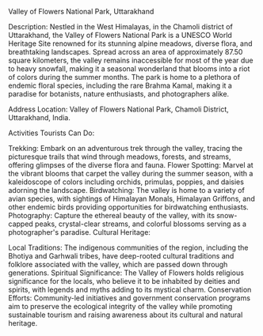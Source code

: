 Valley of Flowers National Park, Uttarakhand

Description:
Nestled in the West Himalayas, in the Chamoli district of Uttarakhand, the Valley of Flowers National Park is a UNESCO World Heritage Site renowned for its stunning alpine meadows, diverse flora, and breathtaking landscapes. Spread across an area of approximately 87.50 square kilometers, the valley remains inaccessible for most of the year due to heavy snowfall, making it a seasonal wonderland that blooms into a riot of colors during the summer months. The park is home to a plethora of endemic floral species, including the rare Brahma Kamal, making it a paradise for botanists, nature enthusiasts, and photographers alike.

Address Location:
Valley of Flowers National Park, Chamoli District, Uttarakhand, India.

Activities Tourists Can Do:

Trekking: Embark on an adventurous trek through the valley, tracing the picturesque trails that wind through meadows, forests, and streams, offering glimpses of the diverse flora and fauna.
Flower Spotting: Marvel at the vibrant blooms that carpet the valley during the summer season, with a kaleidoscope of colors including orchids, primulas, poppies, and daisies adorning the landscape.
Birdwatching: The valley is home to a variety of avian species, with sightings of Himalayan Monals, Himalayan Griffons, and other endemic birds providing opportunities for birdwatching enthusiasts.
Photography: Capture the ethereal beauty of the valley, with its snow-capped peaks, crystal-clear streams, and colorful blossoms serving as a photographer's paradise.
Cultural Heritage:

Local Traditions: The indigenous communities of the region, including the Bhotiya and Garhwali tribes, have deep-rooted cultural traditions and folklore associated with the valley, which are passed down through generations.
Spiritual Significance: The Valley of Flowers holds religious significance for the locals, who believe it to be inhabited by deities and spirits, with legends and myths adding to its mystical charm.
Conservation Efforts: Community-led initiatives and government conservation programs aim to preserve the ecological integrity of the valley while promoting sustainable tourism and raising awareness about its cultural and natural heritage.
